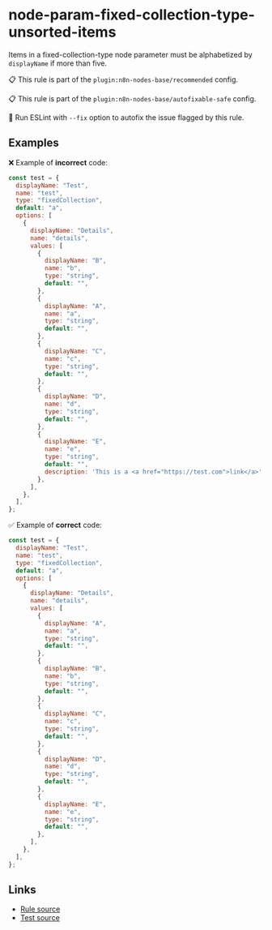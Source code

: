 [//]: # "File generated from a template. Do not edit this file directly."

# node-param-fixed-collection-type-unsorted-items

Items in a fixed-collection-type node parameter must be alphabetized by `displayName` if more than five.

📋 This rule is part of the `plugin:n8n-nodes-base/recommended` config.

📋 This rule is part of the `plugin:n8n-nodes-base/autofixable-safe` config.

🔧 Run ESLint with `--fix` option to autofix the issue flagged by this rule.

## Examples

❌ Example of **incorrect** code:

```js
const test = {
  displayName: "Test",
  name: "test",
  type: "fixedCollection",
  default: "a",
  options: [
    {
      displayName: "Details",
      name: "details",
      values: [
        {
          displayName: "B",
          name: "b",
          type: "string",
          default: "",
        },
        {
          displayName: "A",
          name: "a",
          type: "string",
          default: "",
        },
        {
          displayName: "C",
          name: "c",
          type: "string",
          default: "",
        },
        {
          displayName: "D",
          name: "d",
          type: "string",
          default: "",
        },
        {
          displayName: "E",
          name: "e",
          type: "string",
          default: "",
          description: 'This is a <a href="https://test.com">link</a>',
        },
      ],
    },
  ],
};
```

✅ Example of **correct** code:

```js
const test = {
  displayName: "Test",
  name: "test",
  type: "fixedCollection",
  default: "a",
  options: [
    {
      displayName: "Details",
      name: "details",
      values: [
        {
          displayName: "A",
          name: "a",
          type: "string",
          default: "",
        },
        {
          displayName: "B",
          name: "b",
          type: "string",
          default: "",
        },
        {
          displayName: "C",
          name: "c",
          type: "string",
          default: "",
        },
        {
          displayName: "D",
          name: "d",
          type: "string",
          default: "",
        },
        {
          displayName: "E",
          name: "e",
          type: "string",
          default: "",
        },
      ],
    },
  ],
};
```

## Links

- [Rule source](../../lib/rules/node-param-fixed-collection-type-unsorted-items.ts)
- [Test source](../../tests/node-param-fixed-collection-type-unsorted-items.test.ts)
